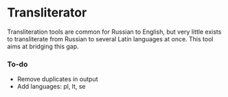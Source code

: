 # Transliterator

Transliteration tools are common for Russian to English, but very little exists to transliterate from Russian to several Latin languages at once. This tool aims at bridging this gap.

### To-do

* Remove duplicates in output
* Add languages: pl, lt, se